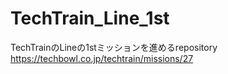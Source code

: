 # TechTrain_Line_1st
TechTrainのLineの1stミッションを進めるrepository
https://techbowl.co.jp/techtrain/missions/27
